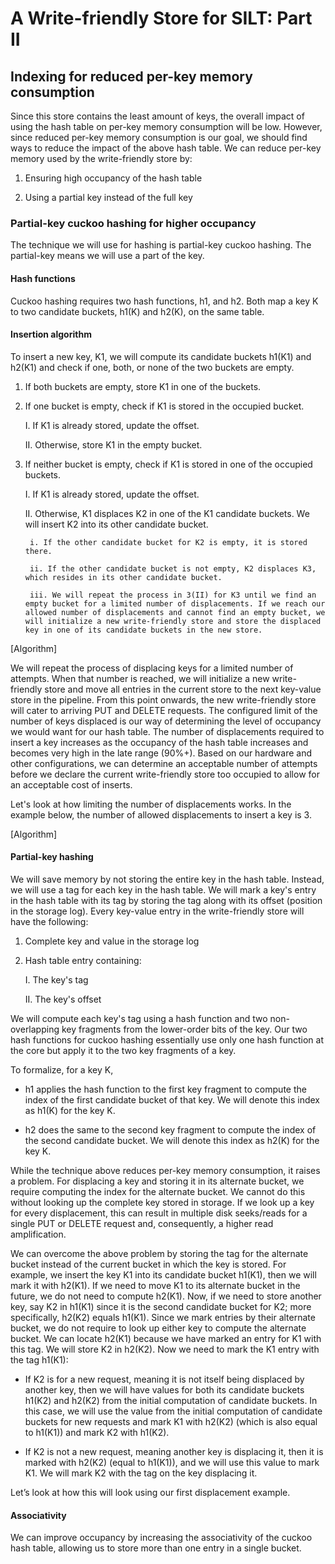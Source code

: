 # A Write-friendly Store for SILT: Part II
## Indexing for reduced per-key memory consumption
Since this store contains the least amount of keys, the overall impact of using the hash table on per-key memory consumption will be low. However, since reduced per-key memory consumption is our goal, we should find ways to reduce the impact of the above hash table. We can reduce per-key memory used by the write-friendly store by:

1. Ensuring high occupancy of the hash table

2. Using a partial key instead of the full key

### Partial-key cuckoo hashing for higher occupancy
The technique we will use for hashing is partial-key cuckoo hashing. The partial-key means we will use a part of the key.

#### Hash functions
Cuckoo hashing requires two hash functions, h1, and h2. Both map a key K to two candidate buckets, h1(K) and h2(K), on the same table.

#### Insertion algorithm
To insert a new key, K1, we will compute its candidate buckets h1(K1) and h2(K1) and check if one, both, or none of the two buckets are empty.

1. If both buckets are empty, store K1 in one of the buckets.

2. If one bucket is empty, check if K1 is stored in the occupied bucket.

    I. If K1 is already stored, update the offset.

    II. Otherwise, store K1 in the empty bucket.

3. If neither bucket is empty, check if K1 is stored in one of the occupied buckets.

    I. If K1 is already stored, update the offset.

    II. Otherwise, K1 displaces K2 in one of the K1 candidate buckets. We will insert K2 into its other candidate bucket.

        i. If the other candidate bucket for K2 is empty, it is stored there.

        ii. If the other candidate bucket is not empty, K2 displaces K3, which resides in its other candidate bucket.

        iii. We will repeat the process in 3(II) for K3 until we find an empty bucket for a limited number of displacements. If we reach our allowed number of displacements and cannot find an empty bucket, we will initialize a new write-friendly store and store the displaced key in one of its candidate buckets in the new store.

[Algorithm]


We will repeat the process of displacing keys for a limited number of attempts. When that number is reached, we will initialize a new write-friendly store and move all entries in the current store to the next key-value store in the pipeline. From this point onwards, the new write-friendly store will cater to arriving PUT and DELETE requests. The configured limit of the number of keys displaced is our way of determining the level of occupancy we would want for our hash table. The number of displacements required to insert a key increases as the occupancy of the hash table increases and becomes very high in the late range (90%+). Based on our hardware and other configurations, we can determine an acceptable number of attempts before we declare the current write-friendly store too occupied to allow for an acceptable cost of inserts.

Let's look at how limiting the number of displacements works. In the example below, the number of allowed displacements to insert a key is 3.

[Algorithm]

#### Partial-key hashing
We will save memory by not storing the entire key in the hash table. Instead, we will use a tag for each key in the hash table. We will mark a key's entry in the hash table with its tag by storing the tag along with its offset (position in the storage log). Every key-value entry in the write-friendly store will have the following:

1. Complete key and value in the storage log

2. Hash table entry containing:

    I. The key's tag

    II. The key's offset

We will compute each key's tag using a hash function and two non-overlapping key fragments from the lower-order bits of the key. Our two hash functions for cuckoo hashing essentially use only one hash function at the core but apply it to the two key fragments of a key.

To formalize, for a key K,

- h1 applies the hash function to the first key fragment to compute the index of the first candidate bucket of that key. We will denote this index as h1(K) for the key K.

- h2 does the same to the second key fragment to compute the index of the second candidate bucket. We will denote this index as h2(K) for the key K.

While the technique above reduces per-key memory consumption, it raises a problem. For displacing a key and storing it in its alternate bucket, we require computing the index for the alternate bucket. We cannot do this without looking up the complete key stored in storage. If we look up a key for every displacement, this can result in multiple disk seeks/reads for a single PUT or DELETE request and, consequently, a higher read amplification.

We can overcome the above problem by storing the tag for the alternate bucket instead of the current bucket in which the key is stored. For example, we insert the key K1 into its candidate bucket h1(K1), then we will mark it with h2(K1). If we need to move K1 to its alternate bucket in the future, we do not need to compute h2(K1). Now, if we need to store another key, say K2 in h1(K1) since it is the second candidate bucket for K2; more specifically, h2(K2) equals h1(K1). Since we mark entries by their alternate bucket, we do not require to look up either key to compute the alternate bucket. We can locate h2(K1) because we have marked an entry for K1 with this tag. We will store K2 in h2(K2). Now we need to mark the K1 entry with the tag h1(K1):

- If K2 is for a new request, meaning it is not itself being displaced by another key, then we will have values for both its candidate buckets h1(K2) and h2(K2) from the initial computation of candidate buckets. In this case, we will use the value from the initial computation of candidate buckets for new requests and mark K1 with h2(K2) (which is also equal to h1(K1)) and mark K2 with h1(K2).

- If K2 is not a new request, meaning another key is displacing it, then it is marked with h2(K2) (equal to h1(K1)), and we will use this value to mark K1. We will mark K2 with the tag on the key displacing it.

Let’s look at how this will look using our first displacement example.




#### Associativity
We can improve occupancy by increasing the associativity of the cuckoo hash table, allowing us to store more than one entry in a single bucket.
